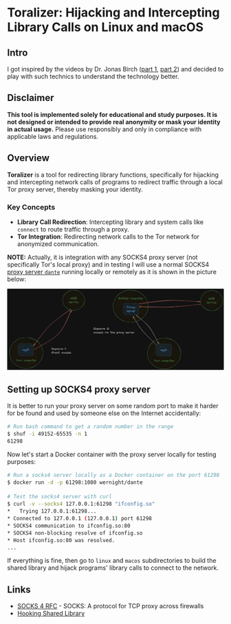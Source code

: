 # Toralizer: Hijacking and Intercepting Library Calls on Linux and macOS

## Intro

I got inspired by the videos by Dr. Jonas Birch ([part 1](https://www.youtube.com/watch?v=Pebul1c9JKE), [part 2](https://www.youtube.com/watch?v=OctCf0wSYNY)) and decided to play with such technics to understand the technology better.

## Disclaimer

**This tool is implemented solely for educational and study purposes. It is not designed or intended to provide real anonymity or mask your identity in actual usage.** Please use responsibly and only in compliance with applicable laws and regulations.

## Overview

**Toralizer** is a tool for redirecting library functions, specifically for hijacking and intercepting network calls of programs to redirect traffic through a local Tor proxy server, thereby masking your identity.

### Key Concepts
- **Library Call Redirection**: Intercepting library and system calls like `connect` to route traffic through a proxy.
- **Tor Integration**: Redirecting network calls to the Tor network for anonymized communication.

**NOTE:** Actually, it is integration with any SOCKS4 proxy server (not specifically Tor's local proxy) and in testing I will use a normal SOCKS4 [proxy server `dante`](https://github.com/notpeter/dante) running locally or remotely as it is shown in the picture below:

![](20241103103556.png)

## Setting up SOCKS4 proxy server

It is better to run your proxy server on some random port to make it harder for be found and used by someone else on the Internet accidentally:

```bash
# Run bash command to get a random number in the range
$ shuf -i 49152-65535 -n 1
61298
```

Now let's start a Docker container with the proxy server locally for testing purposes:

```bash
# Run a socks4 server locally as a Docker container on the port 61298
$ docker run -d -p 61298:1080 wernight/dante

# Test the socks4 server with curl
$ curl -v --socks4 127.0.0.1:61298 "ifconfig.so"
*   Trying 127.0.0.1:61298...
* Connected to 127.0.0.1 (127.0.0.1) port 61298
* SOCKS4 communication to ifconfig.so:80
* SOCKS4 non-blocking resolve of ifconfig.so
* Host ifconfig.so:80 was resolved.
...
```

If everything  is fine, then go to `linux` and `macos` subdirectories to build the shared library and hijack programs' library calls to connect to the network.

## Links
- [SOCKS 4 RFC](https://www.openssh.com/txt/socks4.protocol) - SOCKS: A protocol for TCP proxy across firewalls
- [Hooking Shared Library](https://rjordaney.is/lectures/hooking_shared_lib/)


